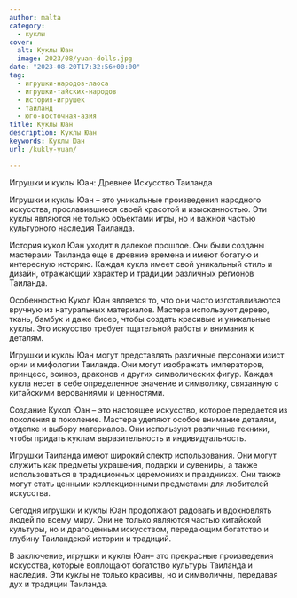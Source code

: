```yaml
---
author: malta
category:
  - куклы
cover:
  alt: Куклы Юан
  image: 2023/08/yuan-dolls.jpg
date: "2023-08-20T17:32:56+00:00"
tag:
  - игрушки-народов-лаоса
  - игрушки-тайских-народов
  - история-игрушек
  - таиланд
  - юго-восточная-азия
title: Куклы Юан
description: Куклы Юан
keywords: Куклы Юан
url: /kukly-yuan/

---
```

Игрушки и куклы Юан: Древнее Искусство Таиланда

Игрушки и куклы Юан – это уникальные произведения народного искусства, прославившиеся своей красотой и изысканностью. Эти куклы являются не только объектами игры, но и важной частью культурного наследия Таиланда.

История кукол Юан уходит в далекое прошлое. Они были созданы мастерами Таиланда еще в древние времена и имеют богатую и интересную историю. Каждая кукла имеет свой уникальный стиль и дизайн, отражающий характер и традиции различных регионов Таиланда.

Особенностью Кукол Юан является то, что они часто изготавливаются вручную из натуральных материалов. Мастера используют дерево, ткань, бамбук и даже бисер, чтобы создать красивые и уникальные куклы. Это искусство требует тщательной работы и внимания к деталям.

Игрушки и куклы Юан могут представлять различные персонажи изист ории и мифологии Таиланда. Они могут изображать императоров, принцесс, воинов, драконов и других символических фигур. Каждая кукла несет в себе определенное значение и символику, связанную с китайскими верованиями и ценностями.

Создание Кукол Юан – это настоящее искусство, которое передается из поколения в поколение. Мастера уделяют особое внимание деталям, отделке и выбору материалов. Они используют различные техники, чтобы придать куклам выразительность и индивидуальность.

Игрушки Таиланда имеют широкий спектр использования. Они могут служить как предметы украшения, подарки и сувениры, а также использоваться в традиционных церемониях и праздниках. Они также могут стать ценными коллекционными предметами для любителей искусства.

Сегодня игрушки и куклы Юан продолжают радовать и вдохновлять людей по всему миру. Они не только являются частью китайской культуры, но и драгоценным искусством, передающим богатство и глубину Таиландской истории и традиций.

В заключение, игрушки и куклы Юан– это прекрасные произведения искусства, которые воплощают богатство культуры Таиланда и наследия. Эти куклы не только красивы, но и символичны, передавая дух и традиции Таиланда.
